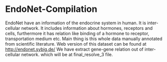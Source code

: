 # EndoNet-Compilation
EndoNet have an information of the endocrine system in human. It is inter-cellular network. It includes information about hormones, receptors and cells, furthermore it has relation like binding of a hormone to receptor, transportation medium etc. Main thing is this whole data manually annotated from scientific literature. Web version of this dataset can be found at  http://endonet.sybig.de/
We have extract gene-gene relation out of inter-cellular network. which will be at final_resolve_3 file.
